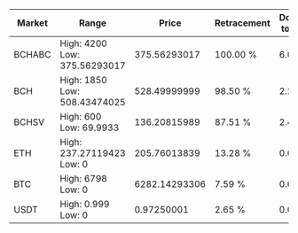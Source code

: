 | Market | Range | Price| Retracement | Doubles to 50% |
| --- | --- | --- | --- | --- |
| BCHABC | High: 4200<br />Low: 375.56293017 | 375.56293017 | 100.00 % | 6.09 |
| BCH | High: 1850<br />Low: 508.43474025 | 528.49999999 | 98.50 % | 2.23 |
| BCHSV | High: 600<br />Low: 69.9933 | 136.20815989 | 87.51 % | 2.46 |
| ETH | High: 237.27119423<br />Low: 0 | 205.76013839 | 13.28 % | 0.00 |
| BTC | High: 6798<br />Low: 0 | 6282.14293306 | 7.59 % | 0.00 |
| USDT | High: 0.999<br />Low: 0 | 0.97250001 | 2.65 % | 0.00 |
